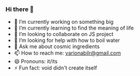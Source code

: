 ### Hi there 👋

<!--
**variousnabil/variousnabil** is a ✨ _special_ ✨ repository because its `README.md` (this file) appears on your GitHub profile.

Here are some ideas to get you started:

- 🔭 I’m currently working on ...
- 🌱 I’m currently learning ...
- 👯 I’m looking to collaborate on ...
- 🤔 I’m looking for help with ...
- 💬 Ask me about ...
- 📫 How to reach me: ...
- 😄 Pronouns: ...
- ⚡ Fun fact: ...
-->
- 🔭 I’m currently working on something big
- 🌱 I’m currently learning to find the meaning of life
- 👯 I’m looking to collaborate on JS project
- 🤔 I’m looking for help with how to boil water
- 💬 Ask me about cosmic ingredients
- 📫 How to reach me: varionabilr@gmail.com
- 😄 Pronouns: it/its
- ⚡ Fun fact: void didn't create itself
